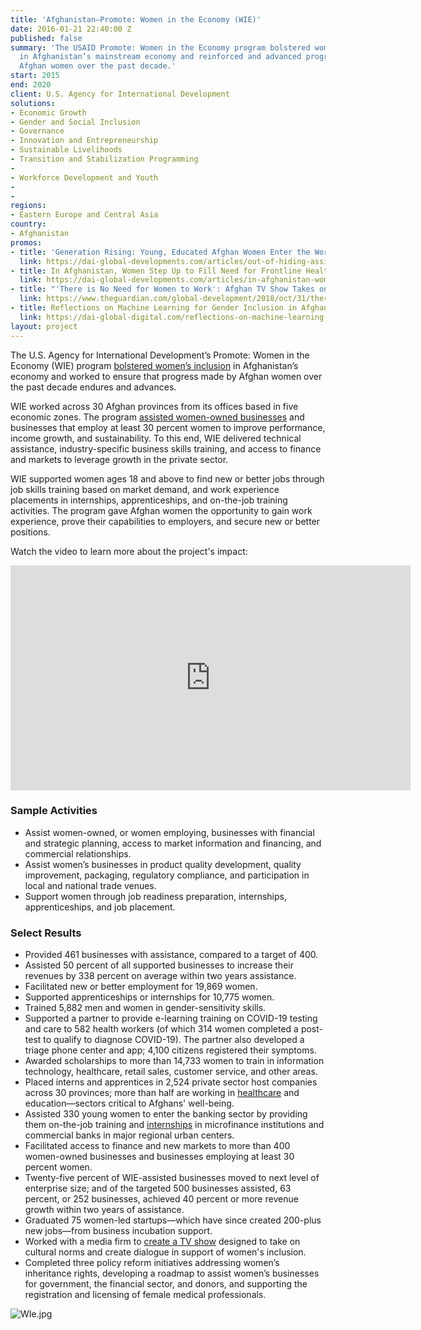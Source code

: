 ```yaml
---
title: 'Afghanistan—Promote: Women in the Economy (WIE)'
date: 2016-01-21 22:40:00 Z
published: false
summary: 'The USAID Promote: Women in the Economy program bolstered women’s inclusion
  in Afghanistan’s mainstream economy and reinforced and advanced progress made by
  Afghan women over the past decade.'
start: 2015
end: 2020
client: U.S. Agency for International Development
solutions:
- Economic Growth
- Gender and Social Inclusion
- Governance
- Innovation and Entrepreneurship
- Sustainable Livelihoods
- Transition and Stabilization Programming
- 
- Workforce Development and Youth
- 
- 
regions:
- Eastern Europe and Central Asia
country:
- Afghanistan
promos:
- title: 'Generation Rising: Young, Educated Afghan Women Enter the Workforce'
  link: https://dai-global-developments.com/articles/out-of-hiding-assisting-young-educated-women-in-afghanistan-to-finally-enter-the-workforce
- title: In Afghanistan, Women Step Up to Fill Need for Frontline Healthcare Workers
  link: https://dai-global-developments.com/articles/in-afghanistan-women-step-up-to-fill-need-for-frontline-healthcare-workers
- title: "'There is No Need for Women to Work': Afghan TV Show Takes on Patriarchy"
  link: https://www.theguardian.com/global-development/2018/oct/31/there-is-no-need-for-women-to-work-afghan-tv-show-takes-on-patriarchy
- title: Reflections on Machine Learning for Gender Inclusion in Afghanistan
  link: https://dai-global-digital.com/reflections-on-machine-learning-for-gender-inclusion-in-afghanistan.html
layout: project
---
```


The U.S. Agency for International Development’s Promote: Women in the Economy (WIE) program [bolstered women’s inclusion](http://dai-global-developments.com/articles/out-of-hiding-assisting-young-educated-women-in-afghanistan-to-finally-enter-the-workforce?utm_source=daidotcom) in Afghanistan’s economy and worked to ensure that progress made by Afghan women over the past decade endures and advances.

WIE worked across 30 Afghan provinces from its offices based in five economic zones. The program [assisted women-owned businesses](https://www.youtube.com/watch?v=vERAa1RX3cY) and businesses that employ at least 30 percent women to improve performance, income growth, and sustainability. To this end, WIE delivered technical assistance, industry-specific business skills training, and access to finance and markets to leverage growth in the private sector.

WIE supported women ages 18 and above to find new or better jobs through job skills training based on market demand, and work experience placements in internships, apprenticeships, and on-the-job training activities. The program gave Afghan women the opportunity to gain work experience, prove their capabilities to employers, and secure new or better positions.

Watch the video to learn more about the project's impact: 
<iframe src="https://player.vimeo.com/video/460701114" width="640" height="360" frameborder="0" allow="autoplay; fullscreen" allowfullscreen></iframe>

### Sample Activities

* Assist women-owned, or women employing, businesses with financial and strategic planning, access to market information and financing, and commercial relationships.
* Assist women’s businesses in product quality development, quality improvement, packaging, regulatory compliance, and participation in local and national trade venues.
* Support women through job readiness preparation, internships, apprenticeships, and job placement.

### Select Results

* Provided 461 businesses with assistance, compared to a target of 400.
* Assisted 50 percent of all supported businesses to increase their revenues by 338 percent on average within two years assistance.
* Facilitated new or better employment for 19,869 women.
* Supported apprenticeships or internships for 10,775 women.
* Trained 5,882 men and women in gender-sensitivity skills.
* Supported a partner to provide e-learning training on COVID-19 testing and care to 582 health workers (of which 314 women completed a post-test to qualify to diagnose COVID-19). The partner also developed a triage phone center and app; 4,100 citizens registered their symptoms.
* Awarded scholarships to more than 14,733 women to train in information technology, healthcare, retail sales, customer service, and other areas. 
* Placed interns and apprentices in 2,524 private sector host companies across 30 provinces; more than half are working in [healthcare](https://dai-global-developments.com/articles/in-afghanistan-women-step-up-to-fill-need-for-frontline-healthcare-workers) and education—sectors critical to Afghans' well-being.
* Assisted 330 young women to enter the banking sector by providing them on-the-job training and [internships](https://reliefweb.int/report/afghanistan/usaid-microfinance-training-program-assists-young-afghan-women-enter-financial) in microfinance institutions and commercial banks in major regional urban centers.
* Facilitated access to finance and new markets to more than 400 women-owned businesses and businesses employing at least 30 percent women.
* Twenty-five percent of WIE-assisted businesses moved to next level of enterprise size; and of the targeted 500 businesses assisted, 63 percent, or 252 businesses, achieved 40 percent or more revenue growth within two years of assistance.
* Graduated 75 women-led startups—which have since created 200-plus new jobs—from business incubation support.
* Worked with a media firm to [create a TV show](https://www.theguardian.com/global-development/2018/oct/31/there-is-no-need-for-women-to-work-afghan-tv-show-takes-on-patriarchy?fbclid=IwAR0wOMiPzFr6P7AeDYqgvp_LY9pl8GGm2qpLkS-gSAWxaTBQAt3IGpZ58tU) designed to take on cultural norms and create dialogue in support of women's inclusion.
* Completed three policy reform initiatives addressing women’s inheritance rights, developing a roadmap to assist women’s businesses for government, the financial sector, and donors, and supporting the registration and licensing of female medical professionals. 

![WIe.jpg](/uploads/WIe.jpg)
